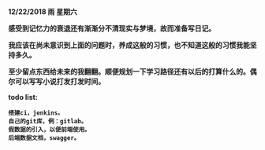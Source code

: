 <b>
12/22/2018 雨 星期六

感受到记忆力的衰退还有渐渐分不清现实与梦境，故而准备写日记。

我应该在尚未意识到上面的问题时，养成这般的习惯，也不知道这般的习惯我能坚持多久。

至少留点东西给未来的我翻翻。顺便规划一下学习路径还有以后的打算什么的。偶尔可以写写小说打发打发时间。

todo list:

    搭建ci，jenkins。
    自己的git库，例：gitlab。
    假数据的引入，以便前端使用。
    后端数据文档，swagger。
</b>
